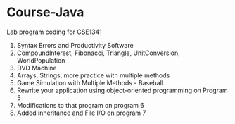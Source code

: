 # Course-Java

Lab program coding for CSE1341

1. Syntax Errors and Productivity Software
2. CompoundInterest, Fibonacci, Triangle, UnitConversion, WorldPopulation
3. DVD Machine
4. Arrays, Strings, more practice with multiple methods
5. Game Simulation with Multiple Methods - Baseball
6. Rewrite your application using object-oriented programming on Program 5
7. Modifications to that program on program 6
8. Added inheritance and File I/O on program 7
